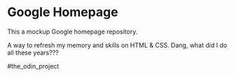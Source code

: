 # Google Homepage

This a mockup Google homepage repository.

A way to refresh my memory and skills on HTML & CSS.
Dang, what did I do all these years???



#the_odin_project
